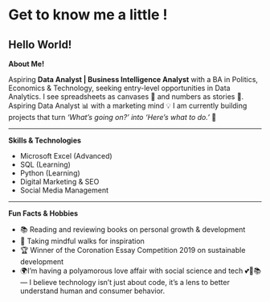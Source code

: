 # Get to know me a little !
Hello World!
---

**About Me!**

Aspiring **Data Analyst | Business Intelligence Analyst** with a BA in Politics, Economics & Technology, seeking entry-level opportunities in Data Analytics. I see spreadsheets as canvases 🎨 and numbers as stories 📖. Aspiring Data Analyst 📊 with a marketing mind 💡 I am currently building projects that turn *‘What’s going on?’ into ‘Here’s what to do.’* 🚀

---

**Skills & Technologies**
- Microsoft Excel (Advanced)
- SQL (Learning)
- Python (Learning)
- Digital Marketing & SEO
- Social Media Management

---

**Fun Facts & Hobbies**
- 📚 Reading and reviewing books on personal growth & development
- 🚶 Taking mindful walks for inspiration
- 🏆 Winner of the Coronation Essay Competition 2019 on sustainable development
- 🌍I’m having a polyamorous love affair with social science and tech 💕🤖📚 — I believe technology isn’t just about code, it’s a lens to better understand human and consumer behavior.
